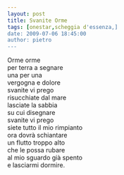 ```yaml
---
layout: post
title: Svanite Orme
tags: [onestar,scheggia d'essenza,]
date: 2009-07-06 18:45:00
author: pietro
---
```

Orme orme<br/>per terra a segnare<br/>una per una<br/>vergogna e dolore<br/>svanite vi prego<br/>risucchiate dal mare<br/>lasciate la sabbia<br/>su cui disegnare<br/>svanite vi prego<br/>siete tutto il mio rimpianto<br/>ora dovrà schiantare<br/>un flutto troppo alto<br/>che le possa rubare<br/>al mio sguardo già spento<br/>e lasciarmi dormire.
